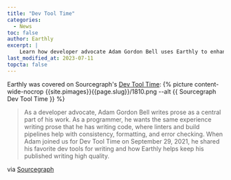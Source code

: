 ```yaml
---
title: "Dev Tool Time"
categories:
  - News
toc: false
author: Earthly
excerpt: |
    Learn how developer advocate Adam Gordon Bell uses Earthly to enhance his writing experience and maintain high-quality published content. Discover his favorite dev tools for writing in this casual and informative Sourcegraph article.
last_modified_at: 2023-07-11
topcta: false
---
```


Earthly was covered on Sourcegraph's [Dev Tool Time](https://www.youtube.com/watch?v=oPaPhFX7SeM):
{% picture content-wide-nocrop {{site.pimages}}{{page.slug}}/1810.png --alt {{ Sourcegraph Dev Tool Time }} %}

> As a developer advocate, Adam Gordon Bell writes prose as a central part of his work. As a programmer, he wants the same experience writing prose that he has writing code, where linters and build pipelines help with consistency, formatting, and error checking. When Adam joined us for Dev Tool Time on September 29, 2021, he shared his favorite dev tools for writing and how Earthly helps keep his published writing high quality.

via [Sourcegraph](https://about.sourcegraph.com/blog/dev-tool-time-adam-gordon-bell)
